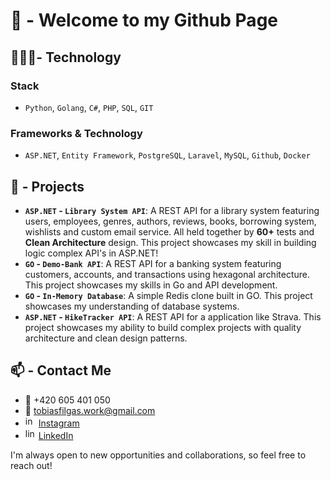 # 👋 - Welcome to my Github Page

## 👨🏽‍💻- Technology

### **Stack**

- `Python`, `Golang`, `C#`, `PHP`, `SQL`, `GIT`

### **Frameworks & Technology**

- `ASP.NET`, `Entity Framework`, `PostgreSQL`, `Laravel`, `MySQL`, `Github`, `Docker`

## 📐 - Projects

- **`ASP.NET` - `Library System API`**: A REST API for a library system featuring users, employees, genres, authors, reviews, books, borrowing system, wishlists and custom email service. All held together by **60+** tests and **Clean Architecture** design. This project showcases my skill in building logic complex API's in ASP.NET!
- **`GO` - `Demo-Bank API`**: A REST API for a banking system featuring customers, accounts, and transactions using hexagonal architecture. This project showcases my skills in Go and API development.
- **`GO` - `In-Memory Database`**: A simple Redis clone built in GO. This project showcases my understanding of database systems.
- **`ASP.NET` - `HikeTracker API`**: A REST API for a application like Strava. This project showcases my ability to build complex projects with quality architecture and clean design patterns.

## 📫 - Contact Me

- 📱 +420 605 401 050
- 📧 [tobiasfilgas.work@gmail.com](mailto:tobiasfilgas.work@gmail.com)
- <img src="https://upload.wikimedia.org/wikipedia/commons/thumb/9/95/Instagram_logo_2022.svg/1200px-Instagram_logo_2022.svg.png" alt="instagram" width="17"/> [Instagram](https://www.instagram.com/deadtobi999/)
- <img src="https://store-images.s-microsoft.com/image/apps.31120.9007199266245564.44dc7699-748d-4c34-ba5e-d04eb48f7960.bc4172bd-63f0-455a-9acd-5457f44e4473" alt="linkedin" width="17"> [LinkedIn](https://www.linkedin.com/in/tobiasfilgas/)

I'm always open to new opportunities and collaborations, so feel free to reach out!

